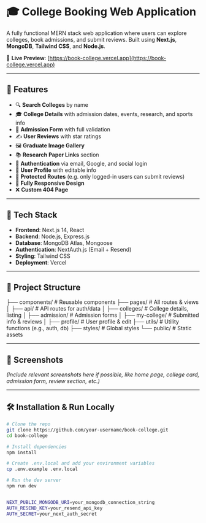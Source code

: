 # 🎓 College Booking Web Application

A fully functional MERN stack web application where users can explore colleges, book admissions, and submit reviews. Built using **Next.js**, **MongoDB**, **Tailwind CSS**, and **Node.js**.

🔗 **Live Preview**: [https://book-college.vercel.app](https://book-college.vercel.app)

---

## 📌 Features

- 🔍 **Search Colleges** by name
- 🎓 **College Details** with admission dates, events, research, and sports info
- 📝 **Admission Form** with full validation
- ✍️ **User Reviews** with star ratings
- 🖼️ **Graduate Image Gallery**
- 📚 **Research Paper Links** section
- 🔐 **Authentication** via email, Google, and social login
- 👤 **User Profile** with editable info
- 📵 **Protected Routes** (e.g. only logged-in users can submit reviews)
- 📱 **Fully Responsive Design**
- ❌ **Custom 404 Page**

---

## 🚀 Tech Stack

- **Frontend**: Next.js 14, React
- **Backend**: Node.js, Express.js
- **Database**: MongoDB Atlas, Mongoose
- **Authentication**: NextAuth.js (Email + Resend)
- **Styling**: Tailwind CSS
- **Deployment**: Vercel

---

## 📁 Project Structure

├── components/ # Reusable components
├── pages/ # All routes & views
│ ├── api/ # API routes for auth/data
│ ├── colleges/ # College details, listing
│ ├── admission/ # Admission forms
│ ├── my-college/ # Submitted info & reviews
│ ├── profile/ # User profile & edit
├── utils/ # Utility functions (e.g., auth, db)
├── styles/ # Global styles
└── public/ # Static assets


---

## 📸 Screenshots

*(Include relevant screenshots here if possible, like home page, college card, admission form, review section, etc.)*

---

## 🛠️ Installation & Run Locally

```bash
# Clone the repo
git clone https://github.com/your-username/book-college.git
cd book-college

# Install dependencies
npm install

# Create .env.local and add your environment variables
cp .env.example .env.local

# Run the dev server
npm run dev


NEXT_PUBLIC_MONGODB_URI=your_mongodb_connection_string
AUTH_RESEND_KEY=your_resend_api_key
AUTH_SECRET=your_next_auth_secret
